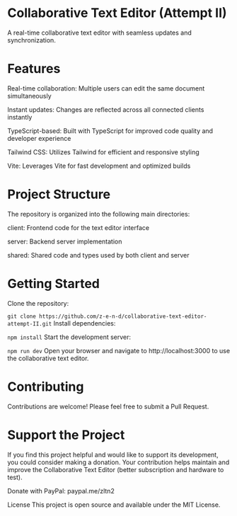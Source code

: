 # Collaborative Text Editor (Attempt II)
A real-time collaborative text editor with seamless updates and synchronization.

# Features
Real-time collaboration: Multiple users can edit the same document simultaneously

Instant updates: Changes are reflected across all connected clients instantly

TypeScript-based: Built with TypeScript for improved code quality and developer experience

Tailwind CSS: Utilizes Tailwind for efficient and responsive styling

Vite: Leverages Vite for fast development and optimized builds

# Project Structure
The repository is organized into the following main directories:

client: Frontend code for the text editor interface

server: Backend server implementation

shared: Shared code and types used by both client and server

# Getting Started
Clone the repository:


`` git clone https://github.com/z-e-n-d/collaborative-text-editor-attempt-II.git ``
Install dependencies:


`` npm install ``
Start the development server: 


`` npm run dev ``
Open your browser and navigate to http://localhost:3000 to use the collaborative text editor.

# Contributing
Contributions are welcome! Please feel free to submit a Pull Request.

# Support the Project
If you find this project helpful and would like to support its development, you could consider making a donation. Your contribution helps maintain and improve the Collaborative Text Editor (better subscription and hardware to test). 

 
 Donate with PayPal: paypal.me/zltn2 


License
This project is open source and available under the MIT License.
